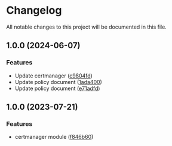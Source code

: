 # Changelog

All notable changes to this project will be documented in this file.

## 1.0.0 (2024-06-07)


### Features

* Update certmanager ([c9804fd](https://github.com/AlphaEzops/terraform-certmanager/commit/c9804fd46854de5ec37fc8450a7cd62b630bc4b8))
* Update policy document ([1ada400](https://github.com/AlphaEzops/terraform-certmanager/commit/1ada400d9412797d63e59ceadba42538ed9f1dcf))
* Update policy document ([e71adfd](https://github.com/AlphaEzops/terraform-certmanager/commit/e71adfd494978069585221db5c75cbfa3fd548b6))

## 1.0.0 (2023-07-21)


### Features

* certmanager module ([f846b60](https://github.com/easy-modules/terraform-easy-certmanager/commit/f846b605882151e2f3aa260c39673a0efe754ef1))
